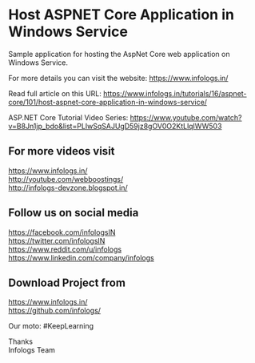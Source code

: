 # Host ASPNET Core Application in Windows Service
Sample application for hosting the AspNet Core web application on Windows Service.

For more details you can visit the website: https://www.infologs.in/

Read full article on this URL:
https://www.infologs.in/tutorials/16/aspnet-core/101/host-aspnet-core-application-in-windows-service/

ASP.NET Core Tutorial Video Series: 
https://www.youtube.com/watch?v=B8Jn1jp_bdo&list=PLIwSqSAJUgD59jz8gOV0O2KtLlqIWW503

For more videos visit
--------------------------------------------------------
https://www.infologs.in/ <br/>
http://youtube.com/webboostings/ <br/>
http://infologs-devzone.blogspot.in/ <br/>

Follow us on social media
------------------------------------------------------
https://facebook.com/infologsIN <br/>
https://twitter.com/infologsIN <br/>
https://www.reddit.com/u/infologs <br/>
https://www.linkedin.com/company/infologs <br/>
 
Download Project from
---------------------------------------------------
https://www.infologs.in/ <br/>
https://github.com/infologs/  <br/>

Our moto: #KeepLearning

Thanks<br/>
Infologs Team
